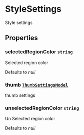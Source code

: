 # StyleSettings

Style settings

## Properties

### selectedRegionColor `string`

Selected region color

Defaults to *null*

### thumb [`ThumbSettingsModel`](./api-thumbSettingsModel.html)

thumb settings

### unselectedRegionColor `string`

Un Selected region color

Defaults to *null*
